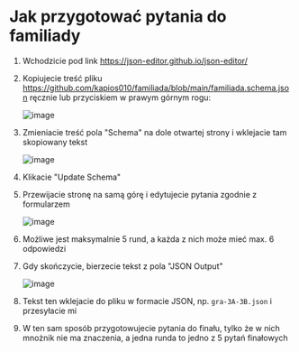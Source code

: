 # Jak przygotować pytania do familiady

1. Wchodzicie pod link https://json-editor.github.io/json-editor/

2. Kopiujecie treść pliku https://github.com/kapios010/familiada/blob/main/familiada.schema.json ręcznie lub przyciskiem w prawym górnym rogu:

   ![image](https://github.com/user-attachments/assets/e30c2afa-4d0e-44bc-bf8e-d79948263826)

3. Zmieniacie treść pola "Schema" na dole otwartej strony i wklejacie tam skopiowany tekst

   ![image](https://github.com/user-attachments/assets/e347b13e-c4fb-436b-a41a-d57a12be5e57)

4. Klikacie "Update Schema"

5. Przewijacie stronę na samą górę i edytujecie pytania zgodnie z formularzem

   ![image](https://github.com/user-attachments/assets/bab69ab9-b068-462f-bacf-f4cf02fe7ac0)

6. Możliwe jest maksymalnie 5 rund, a każda z nich może mieć max. 6 odpowiedzi

7. Gdy skończycie, bierzecie tekst z pola "JSON Output"

   ![image](https://github.com/user-attachments/assets/2bd1c467-fbd1-49f8-8ee2-e58c5573bfad)

8. Tekst ten wklejacie do pliku w formacie JSON, np. `gra-3A-3B.json` i przesyłacie mi

9. W ten sam sposób przygotowujecie pytania do finału, tylko że w nich mnożnik nie ma znaczenia, a jedna runda to jedno z 5 pytań finałowych
